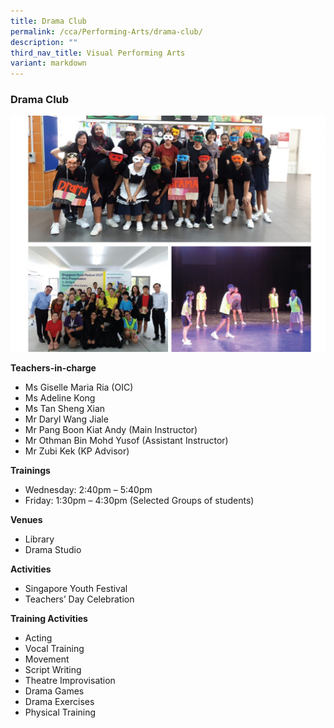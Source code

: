 ```yaml
---
title: Drama Club
permalink: /cca/Performing-Arts/drama-club/
description: ""
third_nav_title: Visual Performing Arts
variant: markdown
---
```

### Drama Club

<img src="/images/cca24.png" style="width:80%,align:left">


**Teachers-in-charge**

*   Ms Giselle Maria Ria (OIC)
*   Ms Adeline Kong
*   Ms Tan Sheng Xian
*   Mr Daryl Wang Jiale
*   Mr Pang Boon Kiat Andy (Main Instructor)
*   Mr Othman Bin Mohd Yusof (Assistant Instructor)
*   Mr Zubi Kek (KP Advisor)


**Trainings**

*   Wednesday: 2:40pm – 5:40pm
*   Friday: 1:30pm – 4:30pm (Selected Groups of students)


**Venues**

*   Library
*   Drama Studio

**Activities**

*   Singapore Youth Festival
*   Teachers’ Day Celebration

**Training Activities**

*   Acting
*   Vocal Training
*   Movement
*   Script Writing
*   Theatre Improvisation
*   Drama Games
*   Drama Exercises
*   Physical Training